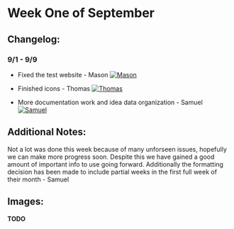 # Week One of September

## Changelog:
### 9/1 - 9/9
- Fixed the test website - Mason [![Mason](https://img.shields.io/github/followers/MasonT8198?style=social)](https://github.com/MasonT8198)

- Finished icons - Thomas [![Thomas](https://img.shields.io/github/followers/ro-bot1?style=social)](https://github.com/ro-bot1)

- More documentation work and idea data organization - Samuel [![Samuel](https://img.shields.io/github/followers/bigManSamm?style=social)](https://github.com/bigManSamm)

## Additional Notes:
Not a lot was done this week because of many unforseen issues, hopefully we can make more progress soon. Despite this we have gained a good amount of important info to use going forward. Additionally the formatting decision has been made to include partial weeks in the first full week of their month - Samuel  

## Images:
**TODO**
